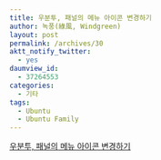 ```yaml
---
title: 우분투, 패널의 메뉴 아이콘 변경하기
author: 녹풍(綠風, Windgreen)
layout: post
permalink: /archives/30
aktt_notify_twitter:
  - yes
daumview_id:
  - 37264553
categories:
  - 기타
tags:
  - Ubuntu
  - Ubuntu Family
---
```

<a href="http://www.ubuntu.or.kr/viewtopic.php?f=13&t=1881" target="_blank">우분투, 패널의 메뉴 아이콘 변경하기</a>